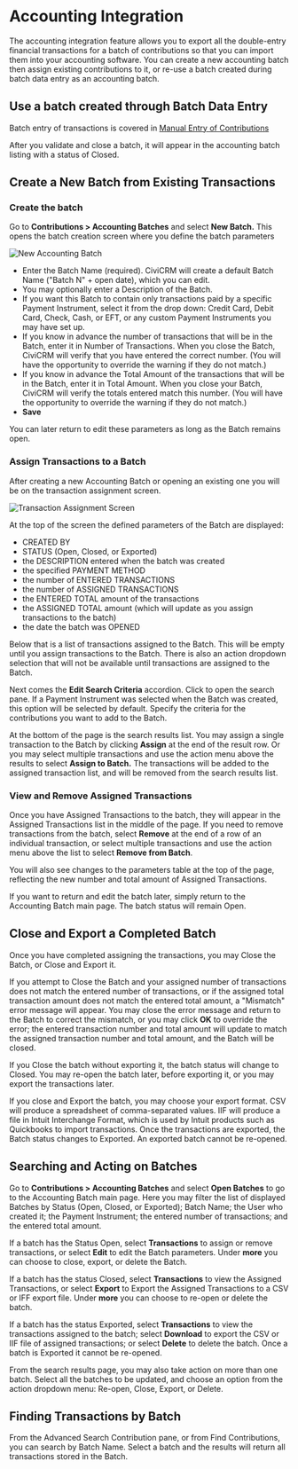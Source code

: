 # Accounting Integration

The accounting integration feature allows you to export all the double-entry
financial transactions for a batch of contributions so that you can import
them into your accounting software. You can create a new accounting batch then
assign existing contributions to it, or re-use a batch created during
batch data entry as an accounting batch.

## Use a batch created through Batch Data Entry

Batch entry of transactions is covered in [Manual Entry of Contributions](manual-entry-of-contributions.md)

After you validate and close a batch, it will appear in the accounting batch
listing with a status of Closed.

## Create a New Batch from Existing Transactions

### Create the batch

Go to **Contributions > Accounting Batches** and select **New Batch.**
This opens the batch creation screen where you define the batch parameters

![New Accounting Batch](../img/civicontribute-accounting-integration-new-batch.png)

-  Enter the Batch Name (required). CiviCRM will create a default Batch
Name ("Batch N" + open date), which you can edit.
-  You may optionally enter a Description of the Batch.
-  If you want this Batch to contain only transactions paid by a specific
Payment Instrument, select it from the drop down: Credit Card, Debit
Card, Check, Cash, or EFT, or any custom Payment Instruments you may
have set up.
-  If you know in advance the number of transactions that will be in the
Batch, enter it in Number of Transactions. When you close the Batch,
CiviCRM will verify that you have entered the correct number. (You will
have the opportunity to override the warning if they do not match.)
-  If you know in advance the Total Amount of the transactions that will be
in the Batch, enter it in Total Amount. When you close your Batch,
CiviCRM will verify the totals entered match this number. (You will have
the opportunity to override the warning if they do not match.)
- **Save**

You can later return to edit these parameters as long as the Batch
remains open.

### Assign Transactions to a Batch

After creating a new Accounting Batch or opening an existing one you will be on the transaction assignment screen.

![Transaction Assignment Screen](../img/civicontribute-accounting-batches-transactions.png)

At the top of the screen the defined parameters of the Batch are displayed:

-   CREATED BY
-   STATUS (Open, Closed, or Exported)
-   the DESCRIPTION entered when the batch was created
-   the specified PAYMENT METHOD
-   the number of ENTERED TRANSACTIONS
-   the number of ASSIGNED TRANSACTIONS
-   the ENTERED TOTAL amount of the transactions
-   the ASSIGNED TOTAL amount (which will update as you assign
    transactions to the batch)
-   the date the batch was OPENED

Below that is a list of transactions assigned to the Batch. This will be
empty until you assign transactions to the Batch. There is also an
action dropdown selection that will not be available until transactions
are assigned to the Batch.

Next comes the **Edit Search Criteria** accordion. Click to open the search pane.
If a Payment Instrument was selected when the Batch was created, this option
will be selected by default. Specify the criteria for the contributions
you want to add to the Batch.

At the bottom of the page is the search results list. You may assign a single
transaction to the Batch by clicking **Assign** at the end of the result row. Or
you may select multiple transactions and use the action menu above the results
to select **Assign to Batch.** The transactions will be added to the
assigned transaction list, and will be removed from the search results
list.

### View and Remove Assigned Transactions

Once you have Assigned Transactions to the batch, they will appear in
the Assigned Transactions list in the middle of the page. If you need to
remove transactions from the batch, select **Remove** at the end of a row
of an individual transaction, or select multiple transactions and use
the action menu above the list to select **Remove from Batch**.

You will also see changes to the parameters table at the top of the
page, reflecting the new number and total amount of Assigned
Transactions.

If you want to return and edit the batch later, simply return to the
Accounting Batch main page. The batch status will remain Open.

## Close and Export a Completed Batch

Once you have completed assigning the transactions, you may Close the
Batch, or Close and Export it.

If you attempt to Close the Batch and your assigned number of
transactions does not match the entered number of transactions, or if
the assigned total transaction amount does not match the entered total
amount, a "Mismatch" error message will appear. You may close the error
message and return to the Batch to correct the mismatch, or you may
click **OK** to override the error; the entered transaction number and
total amount will update to match the assigned transaction number and
total amount, and the Batch will be closed.

If you Close the batch without exporting it, the batch status will
change to Closed. You may re-open the batch later, before exporting it,
or you may export the transactions later.

If you close and Export the batch, you may choose your export format.
CSV will produce a spreadsheet of comma-separated values. IIF will
produce a file in Intuit Interchange Format, which is used by Intuit
products such as Quickbooks to import transactions. Once the
transactions are exported, the Batch status changes to Exported. An
exported batch cannot be re-opened.

## Searching and Acting on Batches

Go to **Contributions > Accounting Batches** and select **Open Batches** to go
to the Accounting Batch main page. Here you may filter the list of
displayed Batches by Status (Open, Closed, or Exported); Batch Name; the
User who created it; the Payment Instrument; the entered number of
transactions; and the entered total amount.

If a batch has the Status Open, select **Transactions** to assign or
remove transactions, or select **Edit** to edit the Batch parameters.
Under **more** you can choose to close, export, or delete the Batch.

If a batch has the status Closed, select **Transactions** to view the
Assigned Transactions, or select **Export** to Export the Assigned
Transactions to a CSV or IFF export file. Under **more** you can choose to
re-open or delete the batch.

If a batch has the status Exported, select **Transactions** to view the
transactions assigned to the batch; select **Download** to export the CSV
or IIF file of assigned transactions; or select **Delete** to delete the
batch. Once a batch is Exported it cannot be re-opened.

From the search results page, you may also take action on more than one
batch. Select all the batches to be updated, and choose an option from
the action dropdown menu: Re-open, Close, Export, or Delete.

## Finding Transactions by Batch

From the Advanced Search Contribution pane, or from Find Contributions,
you can search by Batch Name. Select a batch and the results will return
all transactions stored in the Batch.
